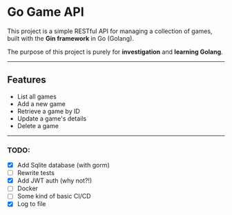 # Go Game API

This project is a simple RESTful API for managing a collection of games, built with the **Gin framework** in Go (Golang).

The purpose of this project is purely for **investigation** and **learning Golang**.

---

## Features

- List all games
- Add a new game
- Retrieve a game by ID
- Update a game's details
- Delete a game

---

### TODO:

- [x] Add Sqlite database (with gorm)
- [ ] Rewrite tests
- [x] Add JWT auth (why not?!)
- [ ] Docker
- [ ] Some kind of basic CI/CD
- [x] Log to file
